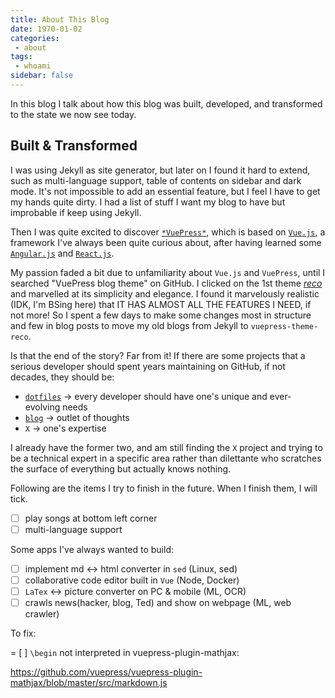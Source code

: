 ```yaml
---
title: About This Blog
date: 1970-01-02
categories:
 - about
tags:
 - whoami
sidebar: false
---
```


In this blog I talk about how this blog was built, developed, and transformed to the state we now see today.

<!-- more -->

## Built & Transformed

I was using Jekyll as site generator, but later on I found it hard to extend, such as multi-language support, table of contents on sidebar and dark mode. It's not impossible to add an essential feature, but I feel I have to get my hands quite dirty. I had a list of stuff I want my blog to have but improbable if keep using Jekyll.

Then I was quite excited to discover [`*VuePress*`](https://vuepress.vuejs.org/), which is based on [`Vue.js`](https://vuejs.org/), a framework I've always been quite curious about, after having learned some [`Angular.js`](https://angular.io/) and [`React.js`](https://reactjs.org/).

My passion faded a bit due to unfamiliarity about `Vue.js` and `VuePress`, until I searched "VuePress blog theme" on GitHub. I clicked on the 1st theme [*reco*](https://vuepress-theme-reco.recoluan.com/en/) and marvelled at its simplicity and elegance. I found it marvelously realistic (IDK, I'm BSing here) that IT HAS ALMOST ALL THE FEATURES I NEED, if not more! So I spent a few days to make some changes most in structure and few in blog posts to move my old blogs from Jekyll to `vuepress-theme-reco`.

Is that the end of the story? Far from it! If there are some projects that a serious developer should spent years maintaining on GitHub, if not decades, they should be:

- [`dotfiles`](https://github.com/franklinqin0/dotfiles/tree/master) -> every developer should have one's unique and ever-evolving needs
- [`blog`](https://github.com/franklinqin0/blog/tree/master) -> outlet of thoughts
- `X` -> one's expertise

I already have the former two, and am still finding the `X` project and trying to be a technical expert in a specific area rather than dilettante who scratches the surface of everything but actually knows nothing.

Following are the items I try to finish in the future. When I finish them, I will tick.

- [ ] play songs at bottom left corner
- [ ] multi-language support

Some apps I've always wanted to build:

- [ ] implement md <-> html converter in `sed` (Linux, sed)
- [ ] collaborative code editor built in `Vue` (Node, Docker)
- [ ] `LaTex` <-> picture converter on PC & mobile (ML, OCR)
- [ ] crawls news(hacker, blog, Ted) and show on webpage (ML, web crawler)

To fix:

= [ ] `\begin` not interpreted in vuepress-plugin-mathjax:

https://github.com/vuepress/vuepress-plugin-mathjax/blob/master/src/markdown.js